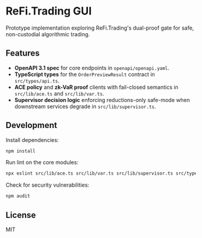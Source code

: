 # ReFi.Trading GUI

Prototype implementation exploring ReFi.Trading's dual-proof gate for
safe, non-custodial algorithmic trading.

## Features

- **OpenAPI 3.1 spec** for core endpoints in `openapi/openapi.yaml`.
- **TypeScript types** for the `OrderPreviewResult` contract in
  `src/types/api.ts`.
- **ACE policy** and **zk-VaR proof** clients with fail-closed
  semantics in `src/lib/ace.ts` and `src/lib/var.ts`.
- **Supervisor decision logic** enforcing reductions-only safe-mode
  when downstream services degrade in `src/lib/supervisor.ts`.

## Development

Install dependencies:

```bash
npm install
```

Run lint on the core modules:

```bash
npx eslint src/lib/ace.ts src/lib/var.ts src/lib/supervisor.ts src/types/api.ts
```

Check for security vulnerabilities:

```bash
npm audit
```

## License

MIT
